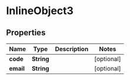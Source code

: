 

# InlineObject3


## Properties

Name | Type | Description | Notes
------------ | ------------- | ------------- | -------------
**code** | **String** |  |  [optional]
**email** | **String** |  |  [optional]



